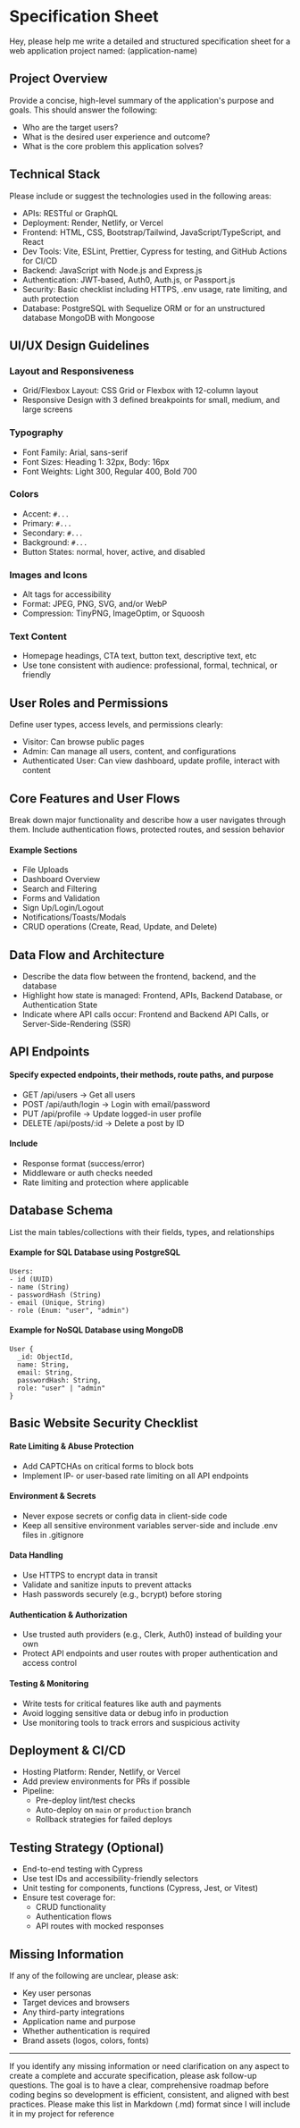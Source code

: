 # Specification Sheet

Hey, please help me write a detailed and structured specification sheet for a web application project named: (application-name)

## Project Overview

Provide a concise, high-level summary of the application's purpose and goals. This should answer the following:

- Who are the target users?
- What is the desired user experience and outcome?
- What is the core problem this application solves?

## Technical Stack

Please include or suggest the technologies used in the following areas:

- APIs: RESTful or GraphQL
- Deployment: Render, Netlify, or Vercel
- Frontend: HTML, CSS, Bootstrap/Tailwind, JavaScript/TypeScript, and React
- Dev Tools: Vite, ESLint, Prettier, Cypress for testing, and GitHub Actions for CI/CD
- Backend: JavaScript with Node.js and Express.js
- Authentication: JWT-based, Auth0, Auth.js, or Passport.js
- Security: Basic checklist including HTTPS, .env usage, rate limiting, and auth protection
- Database: PostgreSQL with Sequelize ORM or for an unstructured database MongoDB with Mongoose

## UI/UX Design Guidelines

### Layout and Responsiveness

- Grid/Flexbox Layout: CSS Grid or Flexbox with 12-column layout
- Responsive Design with 3 defined breakpoints for small, medium, and large screens

### Typography

- Font Family: Arial, sans-serif
- Font Sizes: Heading 1: 32px, Body: 16px
- Font Weights: Light 300, Regular 400, Bold 700

### Colors

- Accent: `#...`
- Primary: `#...`
- Secondary: `#...`
- Background: `#...`
- Button States: normal, hover, active, and disabled

### Images and Icons

- Alt tags for accessibility
- Format: JPEG, PNG, SVG, and/or WebP
- Compression: TinyPNG, ImageOptim, or Squoosh

### Text Content

- Homepage headings, CTA text, button text, descriptive text, etc
- Use tone consistent with audience: professional, formal, technical, or friendly

## User Roles and Permissions

Define user types, access levels, and permissions clearly:

- Visitor: Can browse public pages
- Admin: Can manage all users, content, and configurations
- Authenticated User: Can view dashboard, update profile, interact with content

## Core Features and User Flows

Break down major functionality and describe how a user navigates through them. Include authentication flows, protected routes, and session behavior

#### Example Sections

- File Uploads
- Dashboard Overview
- Search and Filtering
- Forms and Validation
- Sign Up/Login/Logout
- Notifications/Toasts/Modals
- CRUD operations (Create, Read, Update, and Delete)

## Data Flow and Architecture

- Describe the data flow between the frontend, backend, and the database
- Highlight how state is managed: Frontend, APIs, Backend Database, or Authentication State
- Indicate where API calls occur: Frontend and Backend API Calls, or Server-Side-Rendering (SSR)

## API Endpoints

#### Specify expected endpoints, their methods, route paths, and purpose

- GET /api/users → Get all users
- POST /api/auth/login → Login with email/password
- PUT /api/profile → Update logged-in user profile
- DELETE /api/posts/:id → Delete a post by ID

#### Include

- Response format (success/error)
- Middleware or auth checks needed
- Rate limiting and protection where applicable

## Database Schema

List the main tables/collections with their fields, types, and relationships

#### Example for SQL Database using PostgreSQL

```
Users:
- id (UUID)
- name (String)
- passwordHash (String)
- email (Unique, String)
- role (Enum: "user", "admin")
```

#### Example for NoSQL Database using MongoDB

```
User {
  _id: ObjectId,
  name: String,
  email: String,
  passwordHash: String,
  role: "user" | "admin"
}
```

## Basic Website Security Checklist

#### Rate Limiting & Abuse Protection

- Add CAPTCHAs on critical forms to block bots
- Implement IP- or user-based rate limiting on all API endpoints

#### Environment & Secrets

- Never expose secrets or config data in client-side code
- Keep all sensitive environment variables server-side and include .env files in .gitignore

#### Data Handling

- Use HTTPS to encrypt data in transit
- Validate and sanitize inputs to prevent attacks
- Hash passwords securely (e.g., bcrypt) before storing

#### Authentication & Authorization

- Use trusted auth providers (e.g., Clerk, Auth0) instead of building your own
- Protect API endpoints and user routes with proper authentication and access control

#### Testing & Monitoring

- Write tests for critical features like auth and payments
- Avoid logging sensitive data or debug info in production
- Use monitoring tools to track errors and suspicious activity

## Deployment & CI/CD

- Hosting Platform: Render, Netlify, or Vercel
- Add preview environments for PRs if possible
- Pipeline:
  - Pre-deploy lint/test checks
  - Auto-deploy on `main` or `production` branch
  - Rollback strategies for failed deploys

## Testing Strategy (Optional)

- End-to-end testing with Cypress
- Use test IDs and accessibility-friendly selectors
- Unit testing for components, functions (Cypress, Jest, or Vitest)
- Ensure test coverage for:
  - CRUD functionality
  - Authentication flows
  - API routes with mocked responses

## Missing Information

If any of the following are unclear, please ask:

- Key user personas
- Target devices and browsers
- Any third-party integrations
- Application name and purpose
- Whether authentication is required
- Brand assets (logos, colors, fonts)

---

If you identify any missing information or need clarification on any aspect to create a complete and accurate specification, please ask follow-up questions. The goal is to have a clear, comprehensive roadmap before coding begins so development is efficient, consistent, and aligned with best practices. Please make this list in Markdown (.md) format since I will include it in my project for reference
